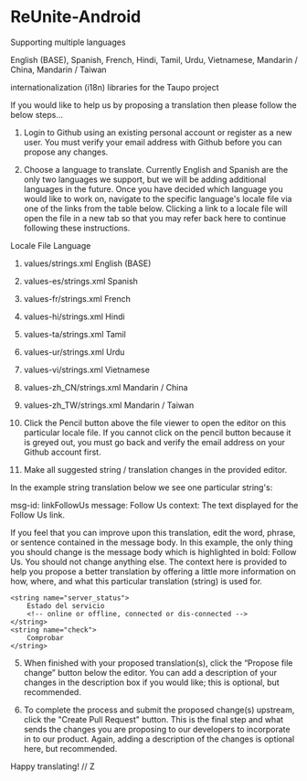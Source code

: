 # ReUnite-Android
Supporting multiple languages

English (BASE), Spanish, French, Hindi, Tamil, Urdu, Vietnamese, Mandarin / China, Mandarin / Taiwan

internationalization (i18n) libraries for the Taupo project

If you would like to help us by proposing a translation then please follow the below steps...

1. Login to Github using an existing personal account or register as a new user. You must verify your email address with Github before you can propose any changes.

2. Choose a language to translate. Currently English and Spanish are the only two languages we support, but we will be adding additional languages in the future. Once you have decided which language you would like to work on, navigate to the specific language's locale file via one of the links from the table below. Clicking a link to a locale file will open the file in a new tab so that you may refer back here to continue following these instructions.

Locale File	Language

1. values/strings.xml English (BASE)

2. values-es/strings.xml Spanish

3. values-fr/strings.xml French

4. values-hi/strings.xml Hindi

5. values-ta/strings.xml Tamil

6. values-ur/strings.xml Urdu

7. values-vi/strings.xml Vietnamese

8. values-zh_CN/strings.xml Mandarin / China

9. values-zh_TW/strings.xml Mandarin / Taiwan

3. Click the Pencil button above the file viewer to open the editor on this particular locale file. If you cannot click on the pencil button because it is greyed out, you must go back and verify the email address on your Github account first.

4. Make all suggested string / translation changes in the provided editor.

In the example string translation below we see one particular string's:

msg-id: linkFollowUs
message: Follow Us
context: The text displayed for the Follow Us link.

If you feel that you can improve upon this translation, edit the word, phrase, or sentence contained in the message body. In this example, the only thing you should change is the message body which is highlighted in bold: Follow Us. You should not change anything else. The context here is provided to help you propose a better translation by offering a little more information on how, where, and what this particular translation (string) is used for.

    <string name="server_status">
        Estado del servicio
        <!-- online or offline, connected or dis-connected -->
    </string>
    <string name="check">
        Comprobar
    </string>

5. When finished with your proposed translation(s), click the “Propose file change” button below the editor. You can add a description of your changes in the description box if you would like; this is optional, but recommended.

6. To complete the process and submit the proposed change(s) upstream, click the "Create Pull Request" button. This is the final step and what sends the changes you are proposing to our developers to incorporate in to our product. Again, adding a description of the changes is optional here, but recommended.

Happy translating!
// Z
